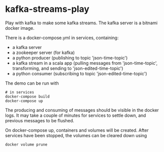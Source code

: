 # kafka-streams-play

Play with kafka to make some kafka streams. The kafka server is a bitnami docker image.

There is a docker-compose.yml in services, containing:
  - a kafka server
  - a zookeeper server (for kafka)
  - a python producer (publishing to topic 'json-time-topic')
  - a kafka stream in a scala app (pulling messages from 'json-time-topic', transforming, and sending to 'json-edited-time-topic')
  - a python consumer (subscribing to topic 'json-edited-time-topic')

The demo can be run with
```
# in services
docker-compose build
docker-compose up
```
The producing and consuming of messages should be visible in the docker logs. It may take a couple of minutes for services to settle down, and previous messages to be flushed.

On docker-compose up, containers and volumes will be created. After services have been stopped, the volumes can be cleared down using
```
docker volume prune
```

